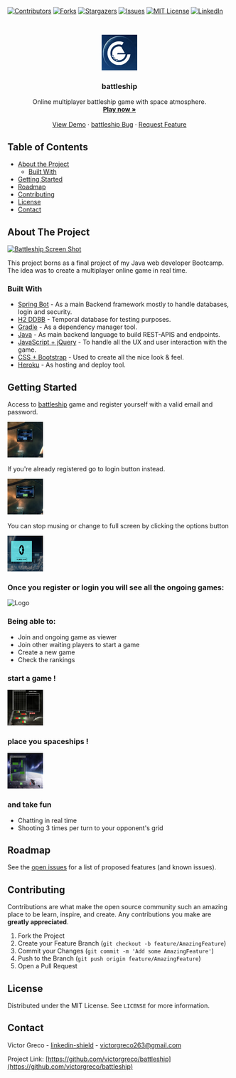 <!-- PROJECT SHIELDS -->
<!--
*** I'm using markdown "reference style" links for readability.
*** Reference links are enclosed in brackets [ ] instead of parentheses ( ).
*** See the bottom of this document for the declaration of the reference variables
*** for contributors-url, forks-url, etc. This is an optional, concise syntax you may use.
*** https://www.markdownguide.org/basic-syntax/#reference-style-links
-->
[![Contributors][contributors-shield]][contributors-url]
[![Forks][forks-shield]][forks-url]
[![Stargazers][stars-shield]][stars-url]
[![Issues][issues-shield]][issues-url]
[![MIT License][license-shield]][license-url]
[![LinkedIn][linkedin-shield]][linkedin-url]



<!-- PROJECT LOGO -->
<br />
<p align="center">
  <a href="https://github.com/victorgreco/battleship">
    <img src="images/logo.png" alt="Logo" width="80" height="80">
  </a>

  <h3 align="center">battleship</h3>

  <p align="center">
    Online multiplayer battleship game with space atmosphere. 
    <br />
    <a href="https://ancient-headland-19532.herokuapp.com/web/games.html"><strong>Play now »</strong></a>
    <br />
    <br />
    <a href="https://github.com/victorgreco/battleship">View Demo</a>
    ·
    <a href="https://github.com/victorgreco/battleship/issues">battleship Bug</a>
    ·
    <a href="https://github.com/victorgreco/battleship/issues">Request Feature</a>
  </p>
</p>



<!-- TABLE OF CONTENTS -->
## Table of Contents

* [About the Project](#about-the-project)
  * [Built With](#built-with)
* [Getting Started](#getting-started)
* [Roadmap](#roadmap)
* [Contributing](#contributing)
* [License](#license)
* [Contact](#contact)


<!-- ABOUT THE PROJECT -->
## About The Project

[![Battleship Screen Shot][product-screenshot]](https://ancient-headland-19532.herokuapp.com/web/games.html)

This project borns as a final project of my Java web developer Bootcamp. The idea was to create a multiplayer online game in real time.


### Built With

* [Spring Bot](https://spring.io/projects/spring-framework) - As a main Backend framework mostly to handle databases, login and security.
* [H2 DDBB](https://www.baeldung.com/spring-boot-h2-database) - Temporal database for testing purposes.
* [Gradle](https://gradle.org/) - As a dependency manager tool.
* [Java](https://www.java.com/es/) - As  main backend language to build REST-APIS and endpoints.
* [JavaScript + jQuery](https://jquery.com/) - To handle all the UX and user interaction with the game.
* [CSS + Bootstrap](https://getbootstrap.com/docs/4.5/getting-started/introduction/) - Used to create all the nice look & feel.
* [Heroku](https://www.heroku.com/) - As hosting and deploy tool.





<!-- GETTING STARTED -->
## Getting Started

Access to [battleship](https://ancient-headland-19532.herokuapp.com/web/games.html) game and register yourself with a valid email and password.

<img src="images/signin.png" alt="Logo" width="80" height="80">

If you're already registered go to login button instead.

<img src="images/login.png" alt="Logo" width="80" height="80">

You can stop musing or change to full screen by clicking the options button

<img src="images/options.png" alt="Logo" width="80" height="80">

### Once you register or login you will see all the ongoing games:

<img src="images/login_view.png" alt="Logo" width="80" height="80">

### Being able to:

* Join and ongoing game as viewer
* Join other waiting players to start a game
* Create a new game
* Check the rankings

### start a game !

<img src="images/game_view.png" alt="Logo" width="80" height="80">

### place you spaceships !

<img src="images/place_ships.png" alt="Logo" width="80" height="80">

### and take fun
* Chatting in real time
* Shooting 3 times per turn to your opponent's grid



<!-- ROADMAP -->
## Roadmap

See the [open issues](https://github.com/victorgreco/battleship/issues) for a list of proposed features (and known issues).



<!-- CONTRIBUTING -->
## Contributing

Contributions are what make the open source community such an amazing place to be learn, inspire, and create. Any contributions you make are **greatly appreciated**.

1. Fork the Project
2. Create your Feature Branch (`git checkout -b feature/AmazingFeature`)
3. Commit your Changes (`git commit -m 'Add some AmazingFeature'`)
4. Push to the Branch (`git push origin feature/AmazingFeature`)
5. Open a Pull Request



<!-- LICENSE -->
## License

Distributed under the MIT License. See `LICENSE` for more information.



<!-- CONTACT -->
## Contact

Victor Greco - [linkedin-shield](https://www.linkedin.com/in/victor-greco/) - victorgreco263@gmail.com

Project Link: [https://github.com/victorgreco/battleship](https://github.com/victorgreco/battleship)





<!-- MARKDOWN LINKS & IMAGES -->
<!-- https://www.markdownguide.org/basic-syntax/#reference-style-links -->
[contributors-shield]: https://img.shields.io/github/contributors/victorgreco/battleship.svg?style=flat-square
[contributors-url]: https://github.com/victorgreco/battleship/graphs/contributors
[forks-shield]: https://img.shields.io/github/forks/victorgreco/battleship.svg?style=flat-square
[forks-url]: https://github.com/victorgreco/battleship/network/members
[stars-shield]: https://img.shields.io/github/stars/victorgreco/battleship.svg?style=flat-square
[stars-url]: https://github.com/victorgreco/battleship/stargazers
[issues-shield]: https://img.shields.io/github/issues/victorgreco/battleship.svg?style=flat-square
[issues-url]: https://github.com/victorgreco/battleship/issues
[license-shield]: https://img.shields.io/github/license/victorgreco/battleship.svg?style=flat-square
[license-url]: https://github.com/victorgreco/battleship/blob/master/LICENSE.txt
[linkedin-shield]: https://img.shields.io/badge/-LinkedIn-black.svg?style=flat-square&logo=linkedin&colorB=555
[linkedin-url]: https://www.linkedin.com/in/victor-greco/
[product-screenshot]: images/homepage.png